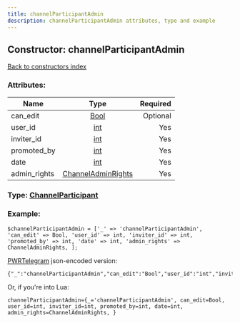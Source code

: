 ```yaml
---
title: channelParticipantAdmin
description: channelParticipantAdmin attributes, type and example
---
```

## Constructor: channelParticipantAdmin  
[Back to constructors index](index.md)



### Attributes:

| Name     |    Type       | Required |
|----------|:-------------:|---------:|
|can\_edit|[Bool](../types/Bool.md) | Optional|
|user\_id|[int](../types/int.md) | Yes|
|inviter\_id|[int](../types/int.md) | Yes|
|promoted\_by|[int](../types/int.md) | Yes|
|date|[int](../types/int.md) | Yes|
|admin\_rights|[ChannelAdminRights](../types/ChannelAdminRights.md) | Yes|



### Type: [ChannelParticipant](../types/ChannelParticipant.md)


### Example:

```
$channelParticipantAdmin = ['_' => 'channelParticipantAdmin', 'can_edit' => Bool, 'user_id' => int, 'inviter_id' => int, 'promoted_by' => int, 'date' => int, 'admin_rights' => ChannelAdminRights, ];
```  

[PWRTelegram](https://pwrtelegram.xyz) json-encoded version:

```
{"_":"channelParticipantAdmin","can_edit":"Bool","user_id":"int","inviter_id":"int","promoted_by":"int","date":"int","admin_rights":"ChannelAdminRights"}
```


Or, if you're into Lua:  


```
channelParticipantAdmin={_='channelParticipantAdmin', can_edit=Bool, user_id=int, inviter_id=int, promoted_by=int, date=int, admin_rights=ChannelAdminRights, }

```


